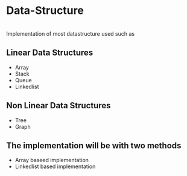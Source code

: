 # Data-Structure
<br>
Implementation of most datastructure used such as 

## Linear Data Structures
- Array
- Stack
- Queue
- Linkedlist

## Non Linear Data Structures
- Tree 
- Graph

## The implementation will be with two methods
- Array baseed implementation
- Linkedlist based implementation
